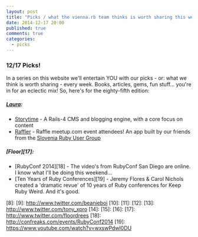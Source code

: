 ```yaml
---
layout: post
title: "Picks / what the vienna.rb team thinks is worth sharing this week"
date: 2014-12-17 20:00
published: true
comments: true
categories:
  - picks
---
```


### 12/17 Picks!

In a series on this website we'll entertain YOU with our picks - or: what we think is worth sharing - every week.
Books, articles, gems, fun stuff... you're in for an eclectic mix! So, here's for the eighty-fifth edition:

##### [Laura][1]:
  - [Storytime][2] - A Rails-4 CMS and blogging engine, with a core focus on content
  - [Raffler][3] - Raffle meetup.com event attendees! An app built by our friends from the [Slovenia Ruby User Group][4]

##### [Floor][17]:
  - [RubyConf 2014][18] - The video's from RubyConf San Diego are online. I know what I'll be doing this weekend...
  - [Ten Years of Ruby Conferences][19] - Jeremy Flores & Carol Nichols created a 'dramatic revue' of 10 years of Ruby conferences for Keep Ruby Weird. And it's good.  


[1]: http://www.twitter.com/alicetragedy
[2]: https://github.com/FlyoverWorks/storytime
[3]: https://github.com/SloveniaRUG/raffler
[4]: http://www.rug.si
[5]: http://www.twitter.com/alexandertacho
[6]:
[7]:
[8]:
[9]: http://www.twitter.com/beanieboi
[10]:
[11]:
[12]:
[13]: http://www.twitter.com/tony_xpro
[14]:
[15]:
[16]:
[17]: http://www.twitter.com/floordrees
[18]: http://confreaks.com/events/RubyConf2014
[19]: https://www.youtube.com/watch?v=wxswPdwI0DU
